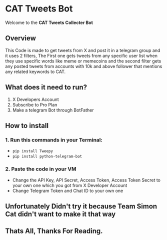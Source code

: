# CAT Tweets Bot


Welcome to the **CAT Tweets Collecter Bot**


## Overview
This Code is made to get tweets from X and post it in a telegram group and it uses 2 filters, The First one gets tweets from any specific user list when they use specific words like meme or memecoins and the second filter gets any posted tweets from accounts with 10k and above follower that mentions any related keywords to CAT.


## What does it need to run?
1. X Developers Account
2. Subscribe to Pro Plan
3. Make a telegram Bot through BotFather


## How to install

### 1. Run this commands in your Terminal:
- ```pip install Tweepy```
- ```pip install python-telegram-bot```

### 2. Paste the code in your VM 
- Change the API Key, API Secret, Access Token, Access Token Secret to your own one which you got from X Developer Account
- Change Telegram Token and Chat ID to your own one


## Unfortunately Didn't try it because Team Simon Cat didn't want to make it that way


## **Thats All, Thanks For Reading.**
